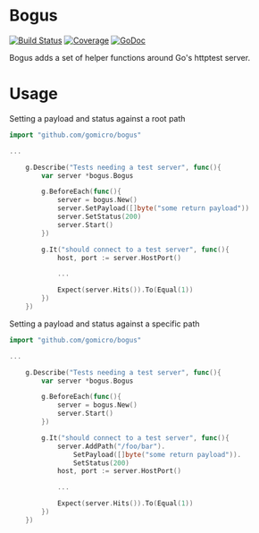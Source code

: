 # Bogus
[![Build Status](https://travis-ci.org/gomicro/bogus.svg)](https://travis-ci.org/gomicro/bogus)
[![Coverage](http://gocover.io/_badge/github.com/gomicro/bogus)](http://gocover.io/github.com/gomicro/bogus)
[![GoDoc](https://godoc.org/github.com/gomicro/bogus?status.png)](https://godoc.org/github.com/gomicro/bogus)

Bogus adds a set of helper functions around Go's httptest server.

# Usage

Setting a payload and status against a root path
```go
import "github.com/gomicro/bogus"

...

	g.Describe("Tests needing a test server", func(){
		var server *bogus.Bogus

		g.BeforeEach(func(){
			server = bogus.New()
			server.SetPayload([]byte("some return payload"))
			server.SetStatus(200)
			server.Start()
		})

		g.It("should connect to a test server", func(){
			host, port := server.HostPort()

			...

			Expect(server.Hits()).To(Equal(1))
		})
	})
```

Setting a payload and status against a specific path
```go
import "github.com/gomicro/bogus"

...

	g.Describe("Tests needing a test server", func(){
		var server *bogus.Bogus

		g.BeforeEach(func(){
			server = bogus.New()
			server.Start()
		})

		g.It("should connect to a test server", func(){
			server.AddPath("/foo/bar").
				SetPayload([]byte("some return payload")).
				SetStatus(200)
			host, port := server.HostPort()

			...

			Expect(server.Hits()).To(Equal(1))
		})
	})
```
